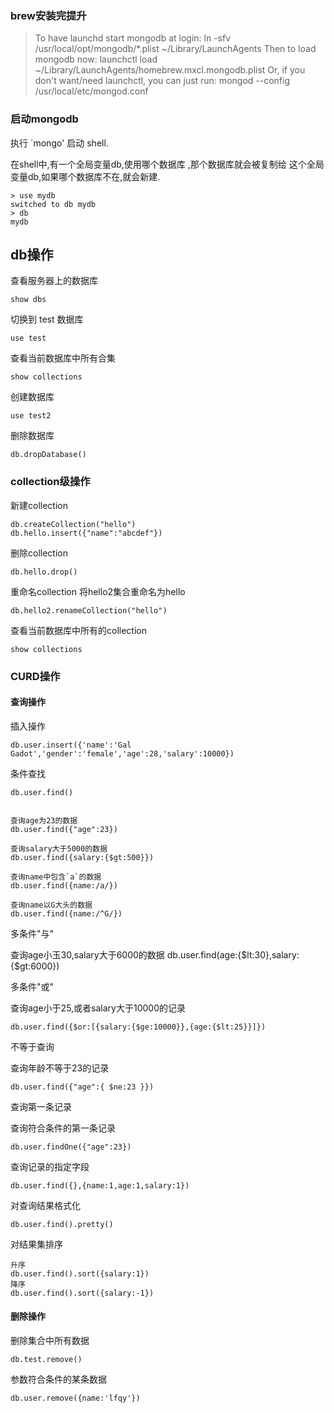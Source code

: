 ### brew安装完提升
>To have launchd start mongodb at login:
    ln -sfv /usr/local/opt/mongodb/*.plist ~/Library/LaunchAgents
Then to load mongodb now:
    launchctl load ~/Library/LaunchAgents/homebrew.mxcl.mongodb.plist
Or, if you don't want/need launchctl, you can just run:
    mongod --config /usr/local/etc/mongod.conf


### 启动mongodb
执行 `mongo' 启动 shell.

在shell中,有一个全局变量db,使用哪个数据库 ,那个数据库就会被复制给
这个全局变量db,如果哪个数据库不在,就会新建.


```
> use mydb
switched to db mydb
> db
mydb
```

## db操作
查看服务器上的数据库
```
show dbs
```
切换到 test 数据库
```
use test
```
查看当前数据库中所有合集
```
show collections
```
创建数据库
```
use test2
```
删除数据库
```
db.dropDatabase()
```

### collection级操作
新建collection
```
db.createCollection("hello")
db.hello.insert({"name":"abcdef"})
```
删除collection
```
db.hello.drop()
```
重命名collection
将hello2集合重命名为hello
```
db.hello2.renameCollection("hello")
```
查看当前数据库中所有的collection
```
show collections
```

### CURD操作
#### 查询操作
插入操作
```
db.user.insert({'name':'Gal Gadot','gender':'female','age':28,'salary':10000})
```

条件查找
```
db.user.find()


查询age为23的数据
db.user.find({"age":23})

查询salary大于5000的数据
db.user.find({salary:{$gt:500}})

查询name中包含`a`的数据
db.user.find({name:/a/})

查询name以G大头的数据
db.user.find({name:/^G/})
```

多条件"与"

查询age小玉30,salary大于6000的数据
db.user.find(age:{$lt:30},salary:{$gt:6000})

多条件"或"

查询age小于25,或者salary大于10000的记录
```
db.user.find({$or:[{salary:{$ge:10000}},{age:{$lt:25}}]})
```
不等于查询

查询年龄不等于23的记录
```
db.user.find({"age":{ $ne:23 }})
```

查询第一条记录

查询符合条件的第一条记录
```
db.user.findOne({"age":23})
```

查询记录的指定字段
```
db.user.find({},{name:1,age:1,salary:1})
```

对查询结果格式化
```
db.user.find().pretty()
```

对结果集排序
```
升序
db.user.find().sort({salary:1})
降序
db.user.find().sort({salary:-1})
```

#### 删除操作
删除集合中所有数据
```
db.test.remove()
```
参数符合条件的某条数据
```
db.user.remove({name:'lfqy'})
```

